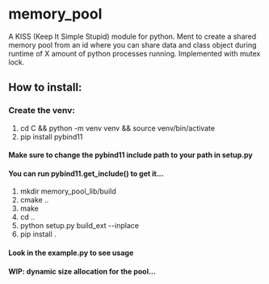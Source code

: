 # memory_pool
A KISS (Keep It Simple Stupid) module for python.
Ment to create a shared memory pool from an id where you can share
data and class object during runtime of X amount of python processes running.
Implemented with mutex lock.

## How to install: 

### Create the venv:
1. cd C && python -m venv venv && source venv/bin/activate
2. pip install pybind11

#### Make sure to change the pybind11 include path to your path in setup.py
#### You can run pybind11.get_include() to get it...
1. mkdir memory_pool_lib/build
2. cmake ..
3. make
4. cd ..
5. python setup.py build_ext --inplace
6. pip install .

#### Look in the example.py to see usage

#### WIP: dynamic size allocation for the pool...